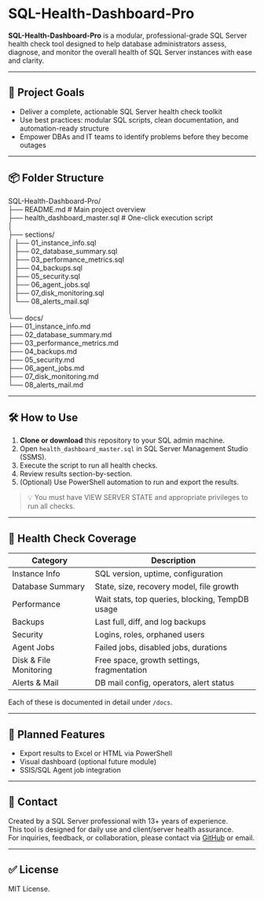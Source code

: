 # SQL-Health-Dashboard-Pro

**SQL-Health-Dashboard-Pro** is a modular, professional-grade SQL Server health check tool designed to help database administrators assess, diagnose, and monitor the overall health of SQL Server instances with ease and clarity.

---

## 🎯 Project Goals

- Deliver a complete, actionable SQL Server health check toolkit
- Use best practices: modular SQL scripts, clean documentation, and automation-ready structure
- Empower DBAs and IT teams to identify problems before they become outages

---

## 📦 Folder Structure

SQL-Health-Dashboard-Pro/  
├── README.md                              # Main project overview  
├── health_dashboard_master.sql           # One-click execution script  
│  
├── sections/  
│   ├── 01_instance_info.sql  
│   ├── 02_database_summary.sql  
│   ├── 03_performance_metrics.sql  
│   ├── 04_backups.sql  
│   ├── 05_security.sql  
│   ├── 06_agent_jobs.sql  
│   ├── 07_disk_monitoring.sql  
│   └── 08_alerts_mail.sql  
│  
└── docs/  
    ├── 01_instance_info.md  
    ├── 02_database_summary.md  
    ├── 03_performance_metrics.md  
    ├── 04_backups.md  
    ├── 05_security.md  
    ├── 06_agent_jobs.md  
    ├── 07_disk_monitoring.md  
    └── 08_alerts_mail.md    
  
  
---

## 🛠 How to Use

1. **Clone or download** this repository to your SQL admin machine.
2. Open `health_dashboard_master.sql` in SQL Server Management Studio (SSMS).
3. Execute the script to run all health checks.
4. Review results section-by-section.
5. (Optional) Use PowerShell automation to run and export the results.

> 💡 You must have VIEW SERVER STATE and appropriate privileges to run all checks.

---

## 🧪 Health Check Coverage

| Category              | Description                                      |
|----------------------|--------------------------------------------------|
| Instance Info         | SQL version, uptime, configuration               |
| Database Summary      | State, size, recovery model, file growth         |
| Performance           | Wait stats, top queries, blocking, TempDB usage |
| Backups               | Last full, diff, and log backups                 |
| Security              | Logins, roles, orphaned users                    |
| Agent Jobs            | Failed jobs, disabled jobs, durations            |
| Disk & File Monitoring| Free space, growth settings, fragmentation       |
| Alerts & Mail         | DB mail config, operators, alert status          |

Each of these is documented in detail under `/docs`.

---

## 📅 Planned Features

- Export results to Excel or HTML via PowerShell
- Visual dashboard (optional future module)
- SSIS/SQL Agent job integration

---

## 📧 Contact

Created by a SQL Server professional with 13+ years of experience.  
This tool is designed for daily use and client/server health assurance.  
For inquiries, feedback, or collaboration, please contact via [GitHub](#) or email.

---

## ✅ License

MIT License.


